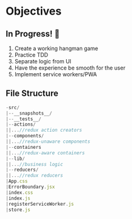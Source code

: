 # Objectives

## In Progress! :blue_heart:

 1. Create a working hangman game
 2. Practice TDD
 3. Separate logic from UI
 4. Have the experience be smooth for the user
 5. Implement service workers/PWA

## File Structure

``` javascript
-src/
|--__snapshots__/
|--__tests__/
|--actions/
||...//redux action creators  
|--components/
||...//redux-unaware components
|--containers
||...//redux-aware containers
|--lib/
||...//business logic
|--reducers/
||...//redux reducers
|App.css
|ErrorBoundary.jsx
|index.css
|index.js
|registerServiceWorker.js
|store.js
```